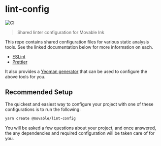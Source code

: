 # lint-config

![CI](https://github.com/movableink/lint-config/workflows/CI/badge.svg)

> Shared linter configuration for Movable Ink

This repo contains shared configuration files for various static analysis tools. See the linked documentation below for more information on each.

- [ESLint](./eslint/base/README.md)
- [Prettier](./prettier-config/README.md)

It also provides a [Yeoman generator](./generator-lint-config/README.md) that can be used to configure the above tools for you.

## Recommended Setup

The quickest and easiest way to configure your project with one of these configurations is to run the following:

```bash
yarn create @movable/lint-config
```

You will be asked a few questions about your project, and once answered, the any dependencies and required configuration will be taken care of for you.
